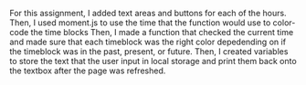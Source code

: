 For this assignment, I added text areas and buttons for each of the hours.
Then, I used moment.js to use the time that the function would use to color-code the time blocks
Then, I made a function that checked the current time and made sure that each timeblock was the right color depedending on if the timeblock was in the past, present, or future.
Then, I created variables to store the text that the user input in local storage and print them back onto the textbox after the page was refreshed. 

